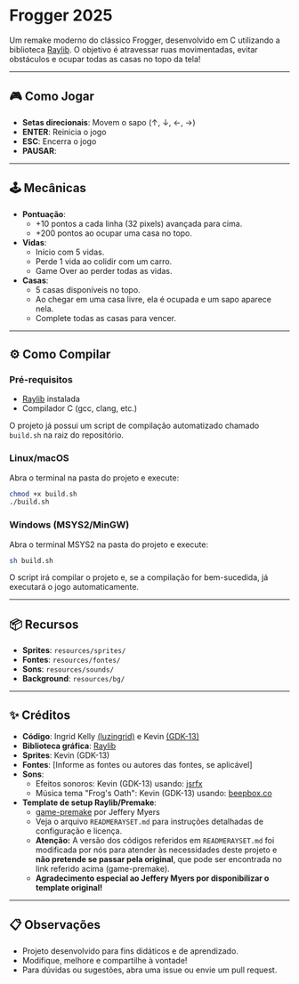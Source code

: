 # Frogger 2025

Um remake moderno do clássico Frogger, desenvolvido em C utilizando a biblioteca [Raylib](https://www.raylib.com/). O objetivo é atravessar ruas movimentadas, evitar obstáculos e ocupar todas as casas no topo da tela!

---

## 🎮 Como Jogar

- **Setas direcionais**: Movem o sapo (↑, ↓, ←, →)
- **ENTER**: Reinicia o jogo
- **ESC**: Encerra o jogo
- **PAUSAR**: 

---

## 🕹️ Mecânicas

- **Pontuação**:  
    - +10 pontos a cada linha (32 pixels) avançada para cima.
    - +200 pontos ao ocupar uma casa no topo.
- **Vidas**:  
    - Início com 5 vidas.
    - Perde 1 vida ao colidir com um carro.
    - Game Over ao perder todas as vidas.
- **Casas**:  
    - 5 casas disponíveis no topo.
    - Ao chegar em uma casa livre, ela é ocupada e um sapo aparece nela.
    - Complete todas as casas para vencer.

---

## ⚙️ Como Compilar

### Pré-requisitos

- [Raylib](https://www.raylib.com/) instalada
- Compilador C (gcc, clang, etc.)

O projeto já possui um script de compilação automatizado chamado `build.sh` na raiz do repositório.

### Linux/macOS

Abra o terminal na pasta do projeto e execute:

```sh
chmod +x build.sh
./build.sh
```

### Windows (MSYS2/MinGW)

Abra o terminal MSYS2 na pasta do projeto e execute:

```sh
sh build.sh
```

O script irá compilar o projeto e, se a compilação for bem-sucedida, já executará o jogo automaticamente.

---

## 📦 Recursos

- **Sprites**: `resources/sprites/`
- **Fontes**: `resources/fontes/`
- **Sons**: `resources/sounds/`
- **Background**: `resources/bg/`

---

## ✨ Créditos

- **Código**: Ingrid Kelly [(luzingrid)](https://github.com/luzingrid) e Kevin [(GDK-13)](https://github.com/GDK-13)
- **Biblioteca gráfica**: [Raylib](https://www.raylib.com/)
- **Sprites**: Kevin (GDK-13)
- **Fontes**: [Informe as fontes ou autores das fontes, se aplicável]
- **Sons**:  
    - Efeitos sonoros: Kevin (GDK-13) usando: [jsrfx](https://sfxr.me/)
    - Música tema "Frog's Oath": Kevin (GDK-13) usando: [beepbox.co](https://www.beepbox.co)
- **Template de setup Raylib/Premake**:  
    - [game-premake](https://github.com/raylib-extras/game-premake/) por Jeffery Myers  
    - Veja o arquivo `READMERAYSET.md` para instruções detalhadas de configuração e licença.
    - **Atenção:** A versão dos códigos referidos em `READMERAYSET.md` foi modificada por nós para atender às necessidades deste projeto e **não pretende se passar pela original**, que pode ser encontrada no link referido acima (game-premake).
    - **Agradecimento especial ao Jeffery Myers por disponibilizar o template original!**

---

## 📋 Observações

- Projeto desenvolvido para fins didáticos e de aprendizado.
- Modifique, melhore e compartilhe à vontade!
- Para dúvidas ou sugestões, abra uma issue ou envie um pull request.

